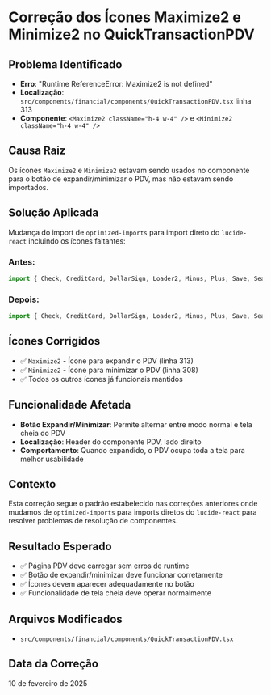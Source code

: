 # Correção dos Ícones Maximize2 e Minimize2 no QuickTransactionPDV

## Problema Identificado
- **Erro**: "Runtime ReferenceError: Maximize2 is not defined"
- **Localização**: `src/components/financial/components/QuickTransactionPDV.tsx` linha 313
- **Componente**: `<Maximize2 className="h-4 w-4" />` e `<Minimize2 className="h-4 w-4" />`

## Causa Raiz
Os ícones `Maximize2` e `Minimize2` estavam sendo usados no componente para o botão de expandir/minimizar o PDV, mas não estavam sendo importados.

## Solução Aplicada
Mudança do import de `optimized-imports` para import direto do `lucide-react` incluindo os ícones faltantes:

### Antes:
```typescript
import { Check, CreditCard, DollarSign, Loader2, Minus, Plus, Save, Search, User, X } from '@/shared/utils/optimized-imports'
```

### Depois:
```typescript
import { Check, CreditCard, DollarSign, Loader2, Minus, Plus, Save, Search, User, X, Maximize2, Minimize2 } from 'lucide-react'
```

## Ícones Corrigidos
- ✅ `Maximize2` - Ícone para expandir o PDV (linha 313)
- ✅ `Minimize2` - Ícone para minimizar o PDV (linha 308)
- ✅ Todos os outros ícones já funcionais mantidos

## Funcionalidade Afetada
- **Botão Expandir/Minimizar**: Permite alternar entre modo normal e tela cheia do PDV
- **Localização**: Header do componente PDV, lado direito
- **Comportamento**: Quando expandido, o PDV ocupa toda a tela para melhor usabilidade

## Contexto
Esta correção segue o padrão estabelecido nas correções anteriores onde mudamos de `optimized-imports` para imports diretos do `lucide-react` para resolver problemas de resolução de componentes.

## Resultado Esperado
- ✅ Página PDV deve carregar sem erros de runtime
- ✅ Botão de expandir/minimizar deve funcionar corretamente
- ✅ Ícones devem aparecer adequadamente no botão
- ✅ Funcionalidade de tela cheia deve operar normalmente

## Arquivos Modificados
- `src/components/financial/components/QuickTransactionPDV.tsx`

## Data da Correção
10 de fevereiro de 2025